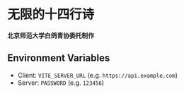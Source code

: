 # 无限的十四行诗

**北京师范大学白鸽青协委托制作**

## Environment Variables

- Client: `VITE_SERVER_URL` (e.g. `https://api.example.com`)
- Server: `PASSWORD` (e.g. `123456`)
